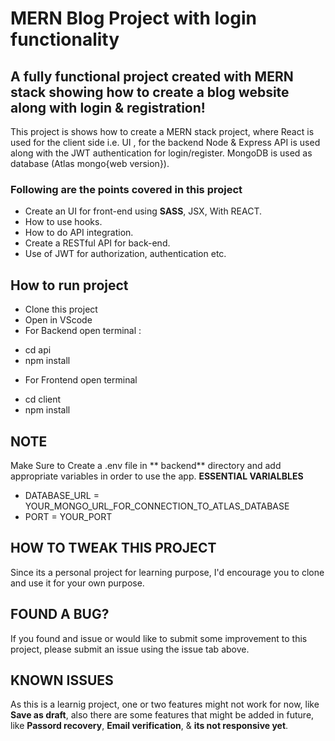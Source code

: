 # MERN Blog Project with login functionality
## A fully functional project created with MERN stack showing how to create a blog website along with login & registration!
This project is shows how to create a MERN stack project, where React is used for the client side i.e. UI , for the backend Node & Express API is used along with the JWT authentication for login/register. MongoDB is used as database (Atlas mongo{web version}).
### Following are the points covered in this project
+ Create an UI for front-end using **SASS**, JSX, With REACT.
+ How to use hooks.
+ How to do API integration.
+ Create a RESTful API for back-end.
+ Use of JWT for authorization, authentication etc.


## How to run project
- Clone this project
- Open in VScode
- For Backend open terminal :
 * cd api 
 * npm install
- For Frontend open terminal
 * cd client
 * npm install
## NOTE
Make Sure to Create a .env file in ** backend**  directory and add appropriate variables in order to use the app.
**ESSENTIAL VARIALBLES**
- DATABASE_URL = YOUR_MONGO_URL_FOR_CONNECTION_TO_ATLAS_DATABASE
- PORT = YOUR_PORT

## HOW TO TWEAK THIS PROJECT
  Since its a personal project for learning purpose, I'd encourage you to clone and use it for your own purpose.

## FOUND A BUG?
If you found and issue or would like to submit some improvement to this project, please submit an issue using the issue tab above.

## KNOWN ISSUES
As this is a learnig project, one or two features might not work for now, like  **Save as draft**, also there are  some features that might be added in future, like **Passord recovery**, **Email verification**, & **its not responsive yet**.

